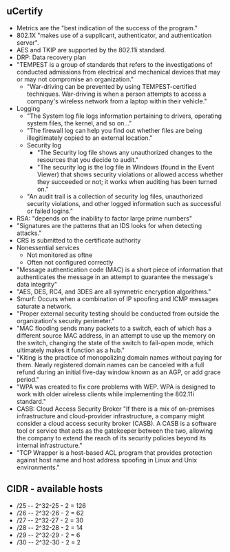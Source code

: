 ## uCertify

- Metrics are the "best indication of the success of the program."
- 802.1X "makes use of a supplicant, authenticator, and authentication server".
- AES and TKIP are supported by the 802.11i standard.
- DRP: Data recovery plan
- "TEMPEST is a group of standards that refers to the investigations of conducted admissions from electrical and mechanical devices that may or may not compromise an organization."
  - "War-driving can be prevented by using TEMPEST-certified techniques. War-driving is when a person attempts to access a company's wireless network from a laptop within their vehicle."
- Logging
  - "The System log file logs information pertaining to drivers, operating system files, the kernel, and so on..."
  - "The firewall log can help you find out whether files are being illegitimately copied to an external location."
  - Security log
    - "The Security log file shows any unauthorized changes to the resources that you decide to audit."
    - "The security log is the log file in Windows (found in the Event Viewer) that shows security violations or allowed access whether they succeeded or not; it works when auditing has been turned on."
  - "An audit trail is a collection of security log files, unauthorized security violations, and other logged information such as successful or failed logins."
- RSA: "depends on the inability to factor large prime numbers"
- "Signatures are the patterns that an IDS looks for when detecting attacks."
- CRS is submitted to the certificate authority
- Nonessential services
  - Not monitored as oftne
  - Often not configured correctly
- "Message authentication code (MAC) is a short piece of information that authenticates the message in an attempt to guarantee the message's data integrity"
- "AES, DES, RC4, and 3DES are all symmetric encryption algorithms."
- Smurf: Occurs when a combination of IP spoofing and ICMP messages saturate a network.
- "Proper external security testing should be conducted from outside the organization's security perimeter."
- "MAC flooding sends many packets to a switch, each of which has a different source MAC address, in an attempt to use up the memory on the switch, changing the state of the switch to fail-open mode, which ultimately makes it function as a hub."
- "Kiting is the practice of monopolizing domain names without paying for them. Newly registered domain names can be canceled with a full refund during an initial five-day window known as an AGP, or add grace period."
- "WPA was created to fix core problems with WEP. WPA is designed to work with older wireless clients while implementing the 802.11i standard."
- CASB: Cloud Access Security Broker
  "If there is a mix of on-premises infrastructure and cloud-provider infrastructure, a company might consider a cloud access security broker (CASB). A CASB is a software tool or service that acts as the gatekeeper between the two, allowing the company to extend the reach of its security policies beyond its internal infrastructure."
- "TCP Wrapper is a host-based ACL program that provides protection against host name and host address spoofing in Linux and Unix environments."

## CIDR - available hosts

- /25 -- 2^32-25 - 2 = 126
- /26 -- 2^32-26 - 2 = 62
- /27 -- 2^32-27 - 2 = 30
- /28 -- 2^32-28 - 2 = 14
- /29 -- 2^32-29 - 2 = 6
- /30 -- 2^32-30 - 2 = 2
